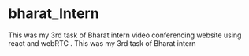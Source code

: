 # bharat_Intern

This was my 3rd task of Bharat intern
video conferencing website using react and webRTC .  This was my 3rd task of Bharat intern

